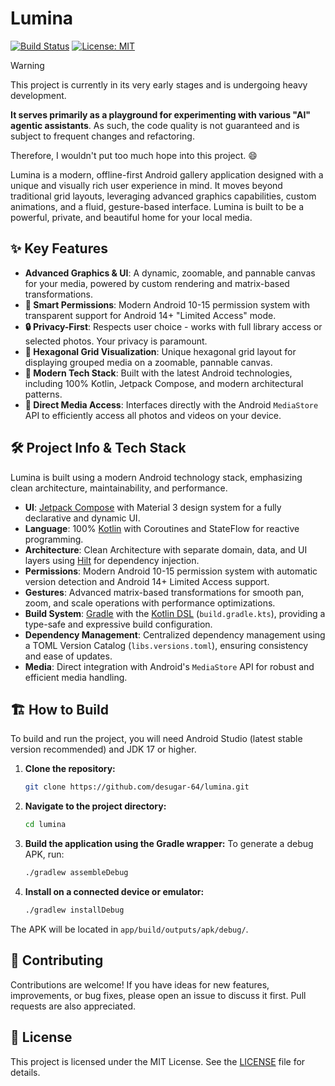 # Lumina

[![Build Status](https://img.shields.io/badge/build-passing-brightgreen)](https://github.com/serhiiyaremych/lumina)
[![License: MIT](https://img.shields.io/badge/License-MIT-yellow.svg)](https://opensource.org/licenses/MIT)

> [!WARNING]
> This project is currently in its very early stages and is undergoing heavy development.
>
> **It serves primarily as a playground for experimenting with various "AI" agentic assistants**. As such, the code quality is not guaranteed and is subject to frequent changes and refactoring.
> 
> Therefore, I wouldn't put too much hope into this project. 😄

Lumina is a modern, offline-first Android gallery application designed with a unique and visually rich user experience in mind. It moves beyond traditional grid layouts, leveraging advanced graphics capabilities, custom animations, and a fluid, gesture-based interface. Lumina is built to be a powerful, private, and beautiful home for your local media.

## ✨ Key Features

-   **Advanced Graphics & UI**: A dynamic, zoomable, and pannable canvas for your media, powered by custom rendering and matrix-based transformations.
-   **🎯 Smart Permissions**: Modern Android 10-15 permission system with transparent support for Android 14+ "Limited Access" mode.
-   **🔒 Privacy-First**: Respects user choice - works with full library access or selected photos. Your privacy is paramount.
-   **📐 Hexagonal Grid Visualization**: Unique hexagonal grid layout for displaying grouped media on a zoomable, pannable canvas.
-   **🚀 Modern Tech Stack**: Built with the latest Android technologies, including 100% Kotlin, Jetpack Compose, and modern architectural patterns.
-   **📁 Direct Media Access**: Interfaces directly with the Android `MediaStore` API to efficiently access all photos and videos on your device.

## 🛠️ Project Info & Tech Stack

Lumina is built using a modern Android technology stack, emphasizing clean architecture, maintainability, and performance.

-   **UI**: [Jetpack Compose](https://developer.android.com/jetpack/compose) with Material 3 design system for a fully declarative and dynamic UI.
-   **Language**: 100% [Kotlin](https://kotlinlang.org/) with Coroutines and StateFlow for reactive programming.
-   **Architecture**: Clean Architecture with separate domain, data, and UI layers using [Hilt](https://dagger.dev/hilt/) for dependency injection.
-   **Permissions**: Modern Android 10-15 permission system with automatic version detection and Android 14+ Limited Access support.
-   **Gestures**: Advanced matrix-based transformations for smooth pan, zoom, and scale operations with performance optimizations.
-   **Build System**: [Gradle](https://gradle.org/) with the [Kotlin DSL](https://docs.gradle.org/current/userguide/kotlin_dsl.html) (`build.gradle.kts`), providing a type-safe and expressive build configuration.
-   **Dependency Management**: Centralized dependency management using a TOML Version Catalog (`libs.versions.toml`), ensuring consistency and ease of updates.
-   **Media**: Direct integration with Android's `MediaStore` API for robust and efficient media handling.

## 🏗️ How to Build

To build and run the project, you will need Android Studio (latest stable version recommended) and JDK 17 or higher.

1.  **Clone the repository:**
    ```bash
    git clone https://github.com/desugar-64/lumina.git
    ```

2.  **Navigate to the project directory:**
    ```bash
    cd lumina
    ```

3.  **Build the application using the Gradle wrapper:**
    To generate a debug APK, run:
    ```bash
    ./gradlew assembleDebug
    ```

4.  **Install on a connected device or emulator:**
    ```bash
    ./gradlew installDebug
    ```

The APK will be located in `app/build/outputs/apk/debug/`.

## 🤝 Contributing

Contributions are welcome! If you have ideas for new features, improvements, or bug fixes, please open an issue to discuss it first. Pull requests are also appreciated.

## 📄 License

This project is licensed under the MIT License. See the [LICENSE](LICENSE) file for details.
